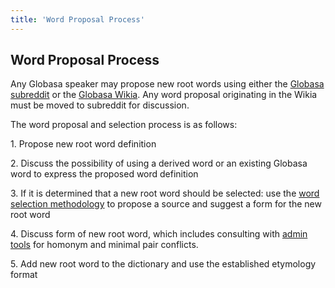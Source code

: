 ```yaml
---
title: 'Word Proposal Process'
---
```


## Word Proposal Process
 
Any Globasa speaker may propose new root words using either the [Globasa subreddit](https://www.reddit.com/r/Globasa/) or the [Globasa Wikia](https://globasa.fandom.com/wiki/Proposed_words). Any word proposal originating in the Wikia must be moved to subreddit for discussion.

The word proposal and selection process is as follows:

1\. Propose new root word definition

2\. Discuss the possibility of using a derived word or an existing Globasa word to express the proposed word definition

3\. If it is determined that a new root word should be selected: use the [word selection methodology](/max/metode-fe-lexiseleti) to propose a source and suggest a form for the new root word

4\. Discuss form of new root word, which includes consulting with [admin tools](http://menalari.globasa.net/eng/tul) for homonym and minimal pair conflicts.

5\. Add new root word to the dictionary and use the established etymology format
